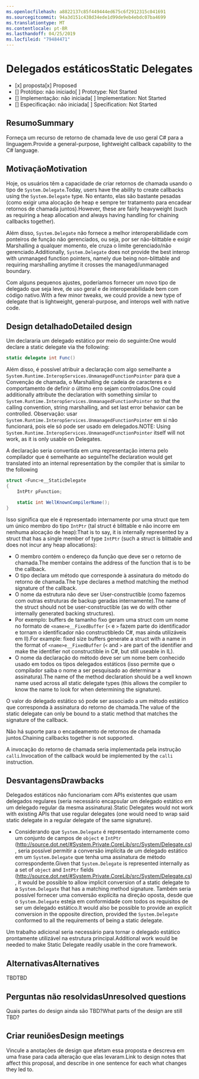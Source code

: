 ```yaml
---
ms.openlocfilehash: a8822137c85f449444ed675c6f2912315c041691
ms.sourcegitcommit: 94a3d151c438d34ede1d99de9eb4ebdc07ba4699
ms.translationtype: MT
ms.contentlocale: pt-BR
ms.lasthandoff: 04/25/2019
ms.locfileid: "79484471"
---
```

# <a name="static-delegates"></a><span data-ttu-id="da625-101">Delegados estáticos</span><span class="sxs-lookup"><span data-stu-id="da625-101">Static Delegates</span></span>

* <span data-ttu-id="da625-102">[x] proposta</span><span class="sxs-lookup"><span data-stu-id="da625-102">[x] Proposed</span></span>
* <span data-ttu-id="da625-103">[] Protótipo: não iniciado</span><span class="sxs-lookup"><span data-stu-id="da625-103">[ ] Prototype: Not Started</span></span>
* <span data-ttu-id="da625-104">[] Implementação: não iniciada</span><span class="sxs-lookup"><span data-stu-id="da625-104">[ ] Implementation: Not Started</span></span>
* <span data-ttu-id="da625-105">[] Especificação: não iniciada</span><span class="sxs-lookup"><span data-stu-id="da625-105">[ ] Specification: Not Started</span></span>

## <a name="summary"></a><span data-ttu-id="da625-106">Resumo</span><span class="sxs-lookup"><span data-stu-id="da625-106">Summary</span></span>
[summary]: #summary

<span data-ttu-id="da625-107">Forneça um recurso de retorno de chamada leve de uso geral C# para a linguagem.</span><span class="sxs-lookup"><span data-stu-id="da625-107">Provide a general-purpose, lightweight callback capability to the C# language.</span></span>

## <a name="motivation"></a><span data-ttu-id="da625-108">Motivação</span><span class="sxs-lookup"><span data-stu-id="da625-108">Motivation</span></span>
[motivation]: #motivation

<span data-ttu-id="da625-109">Hoje, os usuários têm a capacidade de criar retornos de chamada usando o tipo de `System.Delegate`.</span><span class="sxs-lookup"><span data-stu-id="da625-109">Today, users have the ability to create callbacks using the `System.Delegate` type.</span></span> <span data-ttu-id="da625-110">No entanto, elas são bastante pesadas (como exigir uma alocação de heap e sempre ter tratamento para encadear retornos de chamada juntos).</span><span class="sxs-lookup"><span data-stu-id="da625-110">However, these are fairly heavyweight (such as requiring a heap allocation and always having handling for chaining callbacks together).</span></span>

<span data-ttu-id="da625-111">Além disso, `System.Delegate` não fornece a melhor interoperabilidade com ponteiros de função não gerenciados, ou seja, por ser não-blittable e exigir Marshalling a qualquer momento, ele cruza o limite gerenciado/não gerenciado.</span><span class="sxs-lookup"><span data-stu-id="da625-111">Additionally, `System.Delegate` does not provide the best interop with unmanaged function pointers, namely due being non-blittable and requiring marshalling anytime it crosses the managed/unmanaged boundary.</span></span>

<span data-ttu-id="da625-112">Com alguns pequenos ajustes, poderíamos fornecer um novo tipo de delegado que seja leve, de uso geral e de interoperabilidade bem com código nativo.</span><span class="sxs-lookup"><span data-stu-id="da625-112">With a few minor tweaks, we could provide a new type of delegate that is lightweight, general-purpose, and interops well with native code.</span></span>

## <a name="detailed-design"></a><span data-ttu-id="da625-113">Design detalhado</span><span class="sxs-lookup"><span data-stu-id="da625-113">Detailed design</span></span>
[design]: #detailed-design

<span data-ttu-id="da625-114">Um declararia um delegado estático por meio do seguinte:</span><span class="sxs-lookup"><span data-stu-id="da625-114">One would declare a static delegate via the following:</span></span>

```C#
static delegate int Func()
```

<span data-ttu-id="da625-115">Além disso, é possível atribuir a declaração com algo semelhante a `System.Runtime.InteropServices.UnmanagedFunctionPointer` para que a Convenção de chamada, o Marshalling de cadeia de caracteres e o comportamento de definir o último erro sejam controlados.</span><span class="sxs-lookup"><span data-stu-id="da625-115">One could additionally attribute the declaration with something similar to `System.Runtime.InteropServices.UnmanagedFunctionPointer` so that the calling convention, string marshalling, and set last error behavior can be controlled.</span></span> <span data-ttu-id="da625-116">Observação: usar `System.Runtime.InteropServices.UnmanagedFunctionPointer` em si não funcionará, pois ele só pode ser usado em delegados.</span><span class="sxs-lookup"><span data-stu-id="da625-116">NOTE: Using `System.Runtime.InteropServices.UnmanagedFunctionPointer` itself will not work, as it is only usable on Delegates.</span></span>

<span data-ttu-id="da625-117">A declaração seria convertida em uma representação interna pelo compilador que é semelhante ao seguinte</span><span class="sxs-lookup"><span data-stu-id="da625-117">The declaration would get translated into an internal representation by the compiler that is similar to the following</span></span>

```C#
struct <Func>e__StaticDelegate
{
    IntPtr pFunction;

    static int WellKnownCompilerName();
}
```

<span data-ttu-id="da625-118">Isso significa que ele é representado internamente por uma struct que tem um único membro do tipo `IntPtr` (tal struct é blittable e não incorre em nenhuma alocação de heap):</span><span class="sxs-lookup"><span data-stu-id="da625-118">That is to say, it is internally represented by a struct that has a single member of type `IntPtr` (such a struct is blittable and does not incur any heap allocations):</span></span>
* <span data-ttu-id="da625-119">O membro contém o endereço da função que deve ser o retorno de chamada.</span><span class="sxs-lookup"><span data-stu-id="da625-119">The member contains the address of the function that is to be the callback.</span></span>
* <span data-ttu-id="da625-120">O tipo declara um método que corresponde à assinatura do método do retorno de chamada.</span><span class="sxs-lookup"><span data-stu-id="da625-120">The type declares a method matching the method signature of the callback.</span></span>
* <span data-ttu-id="da625-121">O nome da estrutura não deve ser User-constructible (como fazemos com outras estruturas de backup geradas internamente).</span><span class="sxs-lookup"><span data-stu-id="da625-121">The name of the struct should not be user-constructible (as we do with other internally generated backing structures).</span></span>
 * <span data-ttu-id="da625-122">Por exemplo: buffers de tamanho fixo geram uma struct com um nome no formato de `<name>e__FixedBuffer` (`<` e `>` fazem parte do identificador e tornam o identificador não constructibledo C#, mas ainda utilizáveis em Il).</span><span class="sxs-lookup"><span data-stu-id="da625-122">For example: fixed size buffers generate a struct with a name in the format of `<name>e__FixedBuffer` (`<` and `>` are part of the identifier and make the identifier not constructible in C#, but still useable in IL).</span></span>
* <span data-ttu-id="da625-123">O nome da declaração do método deve ser um nome bem conhecido usado em todos os tipos delegados estáticos (isso permite que o compilador saiba o nome a ser pesquisado ao determinar a assinatura).</span><span class="sxs-lookup"><span data-stu-id="da625-123">The name of the method declaration should be a well known name used across all static delegate types (this allows the compiler to know the name to look for when determining the signature).</span></span>

<span data-ttu-id="da625-124">O valor do delegado estático só pode ser associado a um método estático que corresponda à assinatura do retorno de chamada.</span><span class="sxs-lookup"><span data-stu-id="da625-124">The value of the static delegate can only be bound to a static method that matches the signature of the callback.</span></span>

<span data-ttu-id="da625-125">Não há suporte para o encadeamento de retornos de chamada juntos.</span><span class="sxs-lookup"><span data-stu-id="da625-125">Chaining callbacks together is not supported.</span></span>

<span data-ttu-id="da625-126">A invocação do retorno de chamada seria implementada pela instrução `calli`.</span><span class="sxs-lookup"><span data-stu-id="da625-126">Invocation of the callback would be implemented by the `calli` instruction.</span></span>

## <a name="drawbacks"></a><span data-ttu-id="da625-127">Desvantagens</span><span class="sxs-lookup"><span data-stu-id="da625-127">Drawbacks</span></span>
[drawbacks]: #drawbacks

<span data-ttu-id="da625-128">Delegados estáticos não funcionariam com APIs existentes que usam delegados regulares (seria necessário encapsular um delegado estático em um delegado regular da mesma assinatura).</span><span class="sxs-lookup"><span data-stu-id="da625-128">Static Delegates would not work with existing APIs that use regular delegates (one would need to wrap said static delegate in a regular delegate of the same signature).</span></span>
* <span data-ttu-id="da625-129">Considerando que `System.Delegate` é representado internamente como um conjunto de campos de `object` e `IntPtr` (http://source.dot.net/#System.Private.CoreLib/src/System/Delegate.cs), seria possível permitir a conversão implícita de um delegado estático em um `System.Delegate` que tenha uma assinatura de método correspondente.</span><span class="sxs-lookup"><span data-stu-id="da625-129">Given that `System.Delegate` is represented internally as a set of `object` and `IntPtr` fields (http://source.dot.net/#System.Private.CoreLib/src/System/Delegate.cs), it would be possible to allow implicit conversion of a static delegate to a `System.Delegate` that has a matching method signature.</span></span> <span data-ttu-id="da625-130">Também seria possível fornecer uma conversão explícita na direção oposta, desde que o `System.Delegate` esteja em conformidade com todos os requisitos de ser um delegado estático.</span><span class="sxs-lookup"><span data-stu-id="da625-130">It would also be possible to provide an explicit conversion in the opposite direction, provided the `System.Delegate` conformed to all the requirements of being a static delegate.</span></span>

<span data-ttu-id="da625-131">Um trabalho adicional seria necessário para tornar o delegado estático prontamente utilizável na estrutura principal.</span><span class="sxs-lookup"><span data-stu-id="da625-131">Additional work would be needed to make Static Delegate readily usable in the core framework.</span></span>

## <a name="alternatives"></a><span data-ttu-id="da625-132">Alternativas</span><span class="sxs-lookup"><span data-stu-id="da625-132">Alternatives</span></span>
[alternatives]: #alternatives

<span data-ttu-id="da625-133">TBD</span><span class="sxs-lookup"><span data-stu-id="da625-133">TBD</span></span>

## <a name="unresolved-questions"></a><span data-ttu-id="da625-134">Perguntas não resolvidas</span><span class="sxs-lookup"><span data-stu-id="da625-134">Unresolved questions</span></span>
[unresolved]: #unresolved-questions

<span data-ttu-id="da625-135">Quais partes do design ainda são TBD?</span><span class="sxs-lookup"><span data-stu-id="da625-135">What parts of the design are still TBD?</span></span>

## <a name="design-meetings"></a><span data-ttu-id="da625-136">Criar reuniões</span><span class="sxs-lookup"><span data-stu-id="da625-136">Design meetings</span></span>

<span data-ttu-id="da625-137">Vincule a anotações de design que afetam essa proposta e descreva em uma frase para cada alteração que elas levaram.</span><span class="sxs-lookup"><span data-stu-id="da625-137">Link to design notes that affect this proposal, and describe in one sentence for each what changes they led to.</span></span>


